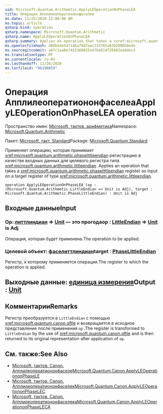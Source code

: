 ```yaml
---
uid: Microsoft.Quantum.Arithmetic.ApplyLEOperationOnPhaseLEA
title: Операция Апплилеоператиононфаселеа
ms.date: 11/25/2020 12:00:00 AM
ms.topic: article
qsharp.kind: operation
qsharp.namespace: Microsoft.Quantum.Arithmetic
qsharp.name: ApplyLEOperationOnPhaseLEA
qsharp.summary: Applies an operation that takes a <xref:microsoft.quantum.arithmetic.phaselittleendian> register as input on a target register of type <xref:microsoft.quantum.arithmetic.littleendian>.
ms.openlocfilehash: 408bd4e5d7146a74d7aec233765a63b2086b8ede
ms.sourcegitcommit: a87c1aa8e7453360025e47ba614f25b02ea84ec3
ms.translationtype: MT
ms.contentlocale: ru-RU
ms.lasthandoff: 11/26/2020
ms.locfileid: "96190859"
---
```

# <a name="applyleoperationonphaselea-operation"></a><span data-ttu-id="34a3e-102">Операция Апплилеоператиононфаселеа</span><span class="sxs-lookup"><span data-stu-id="34a3e-102">ApplyLEOperationOnPhaseLEA operation</span></span>

<span data-ttu-id="34a3e-103">Пространство имен: [Microsoft. тактов. арифметика](xref:Microsoft.Quantum.Arithmetic)</span><span class="sxs-lookup"><span data-stu-id="34a3e-103">Namespace: [Microsoft.Quantum.Arithmetic](xref:Microsoft.Quantum.Arithmetic)</span></span>

<span data-ttu-id="34a3e-104">Пакет: [Microsoft. такт. Standard](https://nuget.org/packages/Microsoft.Quantum.Standard)</span><span class="sxs-lookup"><span data-stu-id="34a3e-104">Package: [Microsoft.Quantum.Standard](https://nuget.org/packages/Microsoft.Quantum.Standard)</span></span>


<span data-ttu-id="34a3e-105">Применяет операцию, которая принимает <xref:microsoft.quantum.arithmetic.phaselittleendian> регистрацию в качестве входных данных для целевого регистра типа <xref:microsoft.quantum.arithmetic.littleendian> .</span><span class="sxs-lookup"><span data-stu-id="34a3e-105">Applies an operation that takes a <xref:microsoft.quantum.arithmetic.phaselittleendian> register as input on a target register of type <xref:microsoft.quantum.arithmetic.littleendian>.</span></span>

```qsharp
operation ApplyLEOperationOnPhaseLEA (op : (Microsoft.Quantum.Arithmetic.LittleEndian => Unit is Adj), target : Microsoft.Quantum.Arithmetic.PhaseLittleEndian) : Unit is Adj
```


## <a name="input"></a><span data-ttu-id="34a3e-106">Входные данные</span><span class="sxs-lookup"><span data-stu-id="34a3e-106">Input</span></span>

### <a name="op--littleendian--unit--is-adj"></a><span data-ttu-id="34a3e-107">Op: [литтлиндиан](xref:Microsoft.Quantum.Arithmetic.LittleEndian) => [Unit](xref:microsoft.quantum.lang-ref.unit)  — это прогода</span><span class="sxs-lookup"><span data-stu-id="34a3e-107">op : [LittleEndian](xref:Microsoft.Quantum.Arithmetic.LittleEndian) => [Unit](xref:microsoft.quantum.lang-ref.unit)  is Adj</span></span>

<span data-ttu-id="34a3e-108">Операция, которая будет применена.</span><span class="sxs-lookup"><span data-stu-id="34a3e-108">The operation to be applied.</span></span>


### <a name="target--phaselittleendian"></a><span data-ttu-id="34a3e-109">Целевой объект: [фаселиттлиндиан](xref:Microsoft.Quantum.Arithmetic.PhaseLittleEndian)</span><span class="sxs-lookup"><span data-stu-id="34a3e-109">target : [PhaseLittleEndian](xref:Microsoft.Quantum.Arithmetic.PhaseLittleEndian)</span></span>

<span data-ttu-id="34a3e-110">Регистр, к которому применяется операция.</span><span class="sxs-lookup"><span data-stu-id="34a3e-110">The register to which the operation is applied.</span></span>



## <a name="output--unit"></a><span data-ttu-id="34a3e-111">Выходные данные: [единица измерения](xref:microsoft.quantum.lang-ref.unit)</span><span class="sxs-lookup"><span data-stu-id="34a3e-111">Output : [Unit](xref:microsoft.quantum.lang-ref.unit)</span></span>



## <a name="remarks"></a><span data-ttu-id="34a3e-112">Комментарии</span><span class="sxs-lookup"><span data-stu-id="34a3e-112">Remarks</span></span>

<span data-ttu-id="34a3e-113">Регистр преобразуется в `LittleEndian` с помощью <xref:microsoft.quantum.canon.qftle> и возвращается в исходное представление после применения `op` .</span><span class="sxs-lookup"><span data-stu-id="34a3e-113">The register is transformed to `LittleEndian` by the use of <xref:microsoft.quantum.canon.qftle> and is then returned to its original representation after application of `op`.</span></span>

## <a name="see-also"></a><span data-ttu-id="34a3e-114">См. также:</span><span class="sxs-lookup"><span data-stu-id="34a3e-114">See Also</span></span>

- [<span data-ttu-id="34a3e-115">Microsoft. тактов. Canon. Апплилеоператиононфаселе</span><span class="sxs-lookup"><span data-stu-id="34a3e-115">Microsoft.Quantum.Canon.ApplyLEOperationonPhaseLE</span></span>](xref:Microsoft.Quantum.Canon.ApplyLEOperationonPhaseLE)
- [<span data-ttu-id="34a3e-116">Microsoft. тактов. Canon. Апплилеоператиононфаселек</span><span class="sxs-lookup"><span data-stu-id="34a3e-116">Microsoft.Quantum.Canon.ApplyLEOperationonPhaseLEC</span></span>](xref:Microsoft.Quantum.Canon.ApplyLEOperationonPhaseLEC)
- [<span data-ttu-id="34a3e-117">Microsoft. тактов. Canon. Апплилеоператиононфаселека</span><span class="sxs-lookup"><span data-stu-id="34a3e-117">Microsoft.Quantum.Canon.ApplyLEOperationonPhaseLECA</span></span>](xref:Microsoft.Quantum.Canon.ApplyLEOperationonPhaseLECA)